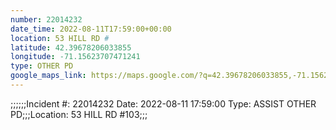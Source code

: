 ```yaml
---
number: 22014232
date_time: 2022-08-11T17:59:00+00:00
location: 53 HILL RD #
latitude: 42.39678206033855
longitude: -71.15623707471241
type: OTHER PD
google_maps_link: https://maps.google.com/?q=42.39678206033855,-71.15623707471241
---
```


;;;;;;Incident #: 22014232   Date: 2022-08-11 17:59:00    Type: ASSIST OTHER PD;;;Location: 53 HILL RD #103;;;
